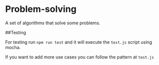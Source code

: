 # Problem-solving

A set of algorithms that solve some problems.

##Testing

For testing run `npm run test` and it will execute the `test.js` script using mocha.

If you want to add more use cases you can follow the pattern at `test.js`
